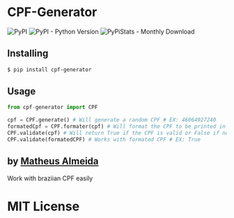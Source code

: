 # CPF-Generator

![PyPI](https://img.shields.io/pypi/v/cpf-generator.svg)
![PyPI - Python Version](https://img.shields.io/pypi/pyversions/cpf-generator.svg)
![PyPiStats - Monthly Download](https://img.shields.io/pypi/dm/cpf-generator.svg?style=flat)

## Installing

```sh
$ pip install cpf-generator
```

## Usage

```py
from cpf-generator import CPF

cpf = CPF.generate() # Will generate a random CPF # EX: 46064927240
formatedCpf = CPF.formater(cpf) # Will format the CPF to be printed in some place # EX: 460.649.272-40
CPF.validate(cpf) # Will return True if the CPF is valid or False if not # EX: True
CPF.validate(formatedCPF) # Works with formated CPF # EX: True
```

## by [Matheus Almeida](https://twitter.com/mat_almeida)

Work with braziian CPF easily

# MIT License

